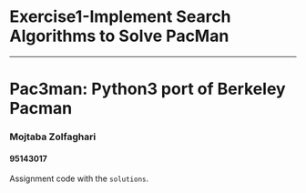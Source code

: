 # Exercise1-Implement Search Algorithms to Solve PacMan
----

# Pac3man: Python3 port of Berkeley Pacman

### Mojtaba Zolfaghari
#### 95143017

Assignment code with the `solutions`.
